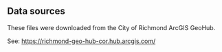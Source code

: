 ## Data sources

These files were downloaded from the City of Richmond ArcGIS GeoHub.

See: <https://richmond-geo-hub-cor.hub.arcgis.com/>
